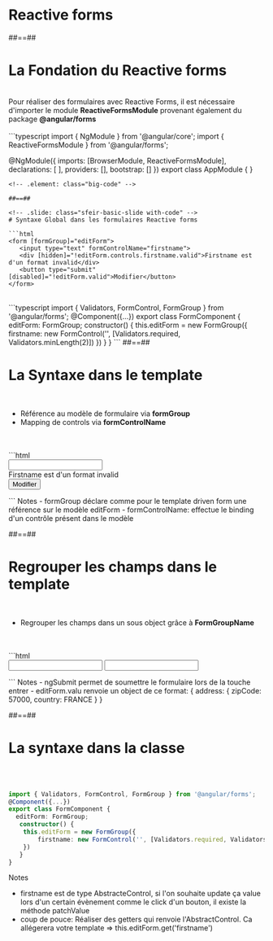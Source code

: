 <!-- .slide: class="sfeir-bg-white-5" -->
# Reactive forms

##==##

<!-- .slide: class="sfeir-basic-slide with-code" -->
# La Fondation du Reactive forms
<br>
Pour réaliser des formulaires avec Reactive Forms, il est nécessaire d'importer le module <strong>ReactiveFormsModule</strong> provenant également du package <strong>@angular/forms</strong>
<br><br>
```typescript
import { NgModule } from '@angular/core';
import { ReactiveFormsModule } from '@angular/forms';

@NgModule({
  imports: [BrowserModule, ReactiveFormsModule],
  declarations: [ ],
  providers: [],
  bootstrap: []
})
export class AppModule { }
```
<!-- .element: class="big-code" -->

##==##

<!-- .slide: class="sfeir-basic-slide with-code" -->
# Syntaxe Global dans les formulaires Reactive forms

```html
<form [formGroup]="editForm">
   <input type="text" formControlName="firstname">
   <div [hidden]="!editForm.controls.firstname.valid">Firstname est d'un format invalid</div> 
   <button type="submit" [disabled]="!editForm.valid">Modifier</button>
</form>
```
<!-- .element: class="big-code" -->
<br>
```typescript
import { Validators, FormControl, FormGroup } from '@angular/forms';
@Component({...})
export class FormComponent {
  editForm: FormGroup;
   constructor() {
    this.editForm = new FormGroup({
        firstname: new FormControl('', [Validators.required, Validators.minLength(2)])
    })
   }
}
```
<!-- .element: class="big-code" -->
##==##

<!-- .slide: class="sfeir-basic-slide with-code" -->
# La Syntaxe dans le template
<br>
<ul>
    <li>Référence au modèle de formulaire via <strong>formGroup</strong></li>
    <li>Mapping de controls via <strong>formControlName</strong></li>
</ul>
<br><br>
```html
<form [formGroup]="editForm">
   <input type="text" formControlName="firstname">
   <div [hidden]="!editForm.controls.firstname.valid">Firstname est d'un format invalid</div> 
   <button type="submit" [disabled]="!editForm.valid">Modifier</button>
</form>
```
<!-- .element: class="big-code" -->
Notes
- formGroup déclare comme pour le template driven form une référence sur le modèle editForm
- formControlName: effectue le binding d'un contrôle présent dans le modèle

##==##

<!-- .slide: class="sfeir-basic-slide with-code" -->
# Regrouper les champs dans le template
<br>
<ul>
    <li>Regrouper les champs dans un sous object grâce à <strong>FormGroupName</strong></li>
</ul>
<br><br>
```html
<form [formGroup]="editForm" (ngSumit)="submitEditForm(editForm.value)">
    <div [formGroupName]="address">
        <input formControlName="zipCode" type="text" />
        <input formControlName="country" type="text" />
    </div>
</form>
```
<!-- .element: class="big-code" -->
Notes
- ngSubmit permet de soumettre le formulaire lors de la touche entrer
- editForm.valu renvoie un object de ce format: { address: { zipCode: 57000, country: FRANCE } }

##==##

<!-- .slide: class="sfeir-basic-slide with-code" -->
# La syntaxe dans la classe
<br><br>
```typescript
import { Validators, FormControl, FormGroup } from '@angular/forms';
@Component({...})
export class FormComponent {
  editForm: FormGroup;
   constructor() {
    this.editForm = new FormGroup({
        firstname: new FormControl('', [Validators.required, Validators.minLength(2)])
    })
   }
}
```
<!-- .element: class="big-code" -->
Notes
- firstname est de type AbstracteControl, si l'on souhaite update ça value lors d'un certain évènement comme le click d'un bouton, il existe la méthode patchValue
- coup de pouce: Réaliser des getters qui renvoie l'AbstractControl. Ca allégerera votre template => this.editForm.get('firstname')

